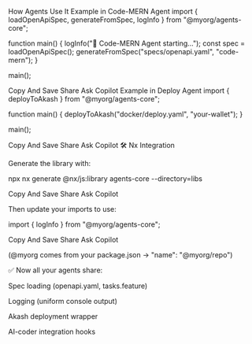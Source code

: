 How Agents Use It
Example in Code-MERN Agent
import { loadOpenApiSpec, generateFromSpec, logInfo } from "@myorg/agents-core";

function main() {
  logInfo("🤖 Code-MERN Agent starting...");
  const spec = loadOpenApiSpec();
  generateFromSpec("specs/openapi.yaml", "code-mern");
}

main();

Copy And Save
Share
Ask Copilot
Example in Deploy Agent
import { deployToAkash } from "@myorg/agents-core";

function main() {
  deployToAkash("docker/deploy.yaml", "your-wallet");
}

main();

Copy And Save
Share
Ask Copilot
🛠 Nx Integration

Generate the library with:

npx nx generate @nx/js:library agents-core --directory=libs

Copy And Save
Share
Ask Copilot

Then update your imports to use:

import { logInfo } from "@myorg/agents-core";

Copy And Save
Share
Ask Copilot

(@myorg comes from your package.json → "name": "@myorg/repo")

✅ Now all your agents share:

Spec loading (openapi.yaml, tasks.feature)

Logging (uniform console output)

Akash deployment wrapper

AI-coder integration hooks
